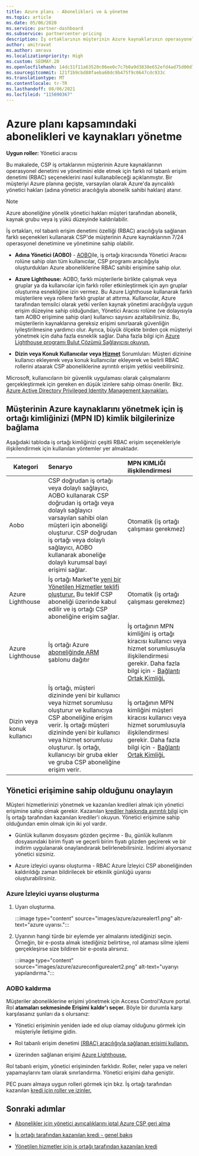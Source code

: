 ```yaml
---
title: Azure planı - Abonelikleri ve & yönetme
ms.topic: article
ms.date: 05/06/2020
ms.service: partner-dashboard
ms.subservice: partnercenter-pricing
description: İş ortaklarının müşterinin Azure kaynaklarının operasyonel denetimi ve yönetimini elde etmek için farklı rol tabanlı erişim denetimi (RBAC) seçeneklerini nasıl kullanabileceğini öğrenin.
author: amitravat
ms.author: amrava
ms.localizationpriority: High
ms.custom: SEOMAY.20
ms.openlocfilehash: 14dc31f11a63520c06ee0c7c7b0a9d3830e652efd4ad75d00d7997f032af7252
ms.sourcegitcommit: 121f1b9cbd88faeba60dc9b475f9c0647cdc933c
ms.translationtype: MT
ms.contentlocale: tr-TR
ms.lasthandoff: 08/06/2021
ms.locfileid: "115690367"
---
```

# <a name="manage-subscriptions-and-resources-under-the-azure-plan"></a>Azure planı kapsamındaki abonelikleri ve kaynakları yönetme

**Uygun roller:** Yönetici aracısı


Bu makalede, CSP iş ortaklarının müşterinin Azure kaynaklarının operasyonel denetimi ve yönetimini elde etmek için farklı rol tabanlı erişim denetimi (RBAC) seçeneklerini nasıl kullanabileceği açıklanmıştır. Bir müşteriyi Azure planına geçişte, varsayılan olarak Azure'da ayrıcalıklı yönetici hakları (adına yönetici aracılığıyla abonelik sahibi hakları) atanır.

 > [!NOTE]
 > Azure aboneliğine yönelik yönetici hakları müşteri tarafından abonelik, kaynak grubu veya iş yükü düzeyinde kaldırılabilir. 

 İş ortakları, rol tabanlı erişim denetimi özelliği (RBAC) aracılığıyla sağlanan farklı seçenekleri kullanarak CSP'de müşterinin Azure kaynaklarının 7/24 operasyonel denetimine ve yönetimine sahip olabilir. 

- **Adına Yönetici (AOBO)** - [AOBO](https://channel9.msdn.com/Series/cspdev/Module-11-Admin-On-Behalf-Of-AOBO)ile, iş ortağı kiracısında Yönetici Aracısı rolüne sahip olan tüm kullanıcılar, CSP programı aracılığıyla oluşturdukları Azure aboneliklerine RBAC sahibi erişimine sahip olur.

- **Azure Lighthouse:** AOBO, farklı müşterilerle birlikte çalışmak veya gruplar ya da kullanıcılar için farklı roller etkinleştirmek için ayrı gruplar oluşturma esnekliğine izin vermez. Bu Azure Lighthouse kullanarak farklı müşterilere veya rollere farklı gruplar at attırma. Kullanıcılar, Azure tarafından temsilci olarak yetki verilen kaynak yönetimi aracılığıyla uygun erişim düzeyine sahip olduğundan, Yönetici Aracısı rolüne (ve dolayısıyla tam AOBO erişimine sahip olan) kullanıcı sayısını azaltabilirsiniz. Bu, müşterilerin kaynaklarına gereksiz erişimi sınırlaarak güvenliğin iyileştirilmesine yardımcı olur. Ayrıca, büyük ölçekte birden çok müşteriyi yönetmek için daha fazla esneklik sağlar. Daha fazla bilgi için [Azure Lighthouse programı Bulut Çözümü Sağlayıcısı okuyun.](/azure/lighthouse/concepts/cloud-solution-provider)

- **Dizin veya Konuk Kullanıcılar veya [Hizmet](/azure/active-directory/develop/app-objects-and-service-principals)** Sorumluları: Müşteri dizinine kullanıcı ekleyerek veya konuk kullanıcılar ekleyerek ve belirli RBAC rollerini ataarak CSP aboneliklerine ayrıntılı erişim yetkisi veebilirsiniz.

Microsoft, kullanıcıların bir güvenlik uygulaması olarak çalışmalarını gerçekleştirmek için gereken en düşük izinlere sahip olması önerilir. Bkz. [Azure Active Directory Privileged Identity Management kaynakları.](/azure/active-directory/privileged-identity-management/pim-configure)

## <a name="link-your-partner-id-mpn-id-to-your-credentials-for-managing-customers-azure-resources"></a>Müşterinin Azure kaynaklarını yönetmek için iş ortağı kimliğinizi (MPN ID) kimlik bilgilerinize bağlama

Aşağıdaki tabloda iş ortağı kimliğinizi çeşitli RBAC erişim seçenekleriyle ilişkilendirmek için kullanılan yöntemler yer almaktadır.

|**Kategori**   |**Senaryo**   |**MPN KIMLIĞI ilişkilendirmesi**|
|-----------------|:------------------------|:------------------|
|Aobo   |CSP doğrudan iş ortağı veya dolaylı sağlayıcı, AOBO kullanarak CSP doğrudan iş ortağı veya dolaylı sağlayıcı varsayılan sahibi olan müşteri için aboneliği oluşturur. CSP doğrudan iş ortağı veya dolaylı sağlayıcı, AOBO kullanarak aboneliğe dolaylı kurumsal bayi erişimi sağlar.|Otomatik (iş ortağı çalışması gerekmez)|
|Azure Lighthouse|İş ortağı Market'te [yeni bir Yönetilen Hizmetler teklifi oluşturur.](/azure/lighthouse/concepts/managed-services-offers) Bu teklif CSP aboneliği üzerinde kabul edilir ve iş ortağı CSP aboneliğine erişim sağlar.|Otomatik (iş ortağı çalışması gerekmez)|
|Azure Lighthouse|İş ortağı Azure [aboneliğinde ARM](/azure/lighthouse/how-to/onboard-customer) şablonu dağıtır|İş ortağının MPN kimliğini iş ortağı kiracısı kullanıcı veya hizmet sorumlusuyla ilişkilendirmesi gerekir. Daha fazla bilgi için - [Bağlantı Ortak Kimliği.](/azure/billing/billing-partner-admin-link-started)|
|Dizin veya konuk kullanıcı|İş ortağı, müşteri dizininde yeni bir kullanıcı veya hizmet sorumlusu oluşturur ve kullanıcıya CSP aboneliğine erişim verir. İş ortağı müşteri dizininde yeni bir kullanıcı veya hizmet sorumlusu oluşturur. İş ortağı, kullanıcıyı bir gruba ekler ve gruba CSP aboneliğine erişim verir.|İş ortağının MPN kimliğini müşteri kiracısı kullanıcı veya hizmet sorumlusuyla ilişkilendirmesi gerekir. Daha fazla bilgi için - [Bağlantı Ortak Kimliği.](/azure/billing/billing-partner-admin-link-started)|

## <a name="confirm-that-you-have-admin-access"></a>Yönetici erişimine sahip olduğunu onaylayın

Müşteri hizmetlerinizi yönetmek ve kazanılan kredileri almak için yönetici erişimine sahip olmak gerekir. Kazanılan [krediler hakkında ayrıntılı bilgi](partner-earned-credit.md) için İş ortağı tarafından kazanılan krediler'i okuyun. Yönetici erişimine sahip olduğundan emin olmak için iki yol vardır.

- Günlük kullanım dosyasını gözden geçirme - Bu, günlük kullanım dosyasındaki birim fiyatı ve geçerli birim fiyatı gözden geçirerek ve bir indirim uygulanarak onaylandırarak belirlenebilirsiniz. İndirimi alıyorsanız yönetici sizsiniz.

- Azure izleyici uyarısı oluşturma - RBAC Azure İzleyici CSP aboneliğinden kaldırıldığı zaman bildirilecek bir etkinlik günlüğü uyarısı oluşturabilirsiniz. [](/azure/azure-monitor/platform/alerts-activity-log)

### <a name="create-an-azure-monitor-alert"></a>Azure İzleyici uyarısı oluşturma

1. Uyarı oluşturma.

   :::image type="content" source="images/azure/azurealert1.png" alt-text="azure uyarısı.":::

2. Uyarının hangi türde bir eylemde yer almalarını istediğinizi seçin. Örneğin, bir e-posta almak istediğiniz belirtirse, rol ataması silme işlemi gerçekleşirse size bildiren bir e-posta alırsınız.

   :::image type="content" source="images/azure/azureconfigurealert2.png" alt-text="uyarıyı yapılandırma.":::

### <a name="aobo-removal"></a>AOBO kaldırma

Müşteriler aboneliklerine erişimi yönetmek için  Access Control'Azure portal. Rol **atamaları sekmesinde Erişimi** **kaldır'ı seçer.** Böyle bir durumla karşı karşılasanız şunları da s olursanız:

- Yönetici erişiminin yeniden iade ed olup olamay olduğunu görmek için müşteriyle iletişime gidin.

- Rol tabanlı erişim denetimi [(RBAC) aracılığıyla sağlanan erişimi kullanın.](/azure/role-based-access-control/overview)

- üzerinden sağlanan erişimi [Azure Lighthouse.](https://azure.microsoft.com/services/azure-lighthouse/)

Rol tabanlı erişim, yönetici erişiminden farklıdır. Roller, neler yapa ve neleri yapamaylarını tam olarak sınırlandırma. Yönetici erişimi daha geniştir.

PEC puanı almaya uygun rolleri görmek için bkz. İş ortağı tarafından kazanılan [kredi için roller ve izinler.](https://query.prod.cms.rt.microsoft.com/cms/api/am/binary/RE3QuW2)

## <a name="next-steps"></a>Sonraki adımlar

- [Abonelikler için yönetici ayrıcalıklarını iptal Azure CSP geri alma](revoke-reinstate-csp.md)

- [İş ortağı tarafından kazanılan kredi - genel bakış](partner-earned-credit.md)

- [Yönetilen hizmetler için iş ortağı tarafından kazanılan kredi](partner-earned-credit-explanation.md)